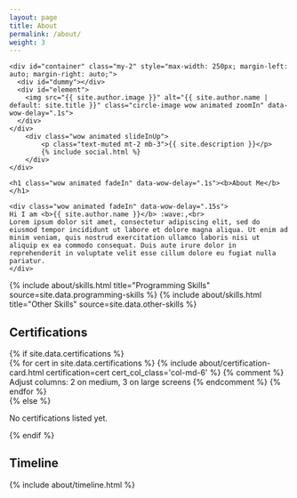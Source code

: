 ```yaml
---
layout: page
title: About
permalink: /about/
weight: 3
---
```


<div class="row mt-4">

  <div class="col-md-4 text-center">

    <div id="container" class="my-2" style="max-width: 250px; margin-left: auto; margin-right: auto;">
      <div id="dummy"></div>
      <div id="element">
        <img src="{{ site.author.image }}" alt="{{ site.author.name | default: site.title }}" class="circle-image wow animated zoomIn" data-wow-delay=".1s">
      </div>
    </div>
        <div class="wow animated slideInUp">
            <p class="text-muted mt-2 mb-3">{{ site.description }}</p>
            {% include social.html %}
        </div>
    </div>

  <div class="col-md-8 mt-4 mt-md-0 markdown-body">

    <h1 class="wow animated fadeIn" data-wow-delay=".1s"><b>About Me</b></h1>

    <div class="wow animated fadeIn" data-wow-delay=".15s">
    Hi I am <b>{{ site.author.name }}</b> :wave:,<br>
    Lorem ipsum dolor sit amet, consectetur adipiscing elit, sed do eiusmod tempor incididunt ut labore et dolore magna aliqua. Ut enim ad minim veniam, quis nostrud exercitation ullamco laboris nisi ut aliquip ex ea commodo consequat. Duis aute irure dolor in reprehenderit in voluptate velit esse cillum dolore eu fugiat nulla pariatur.
    </div>

  </div>

</div> <div class="row mt-4 wow animated fadeIn" data-wow-delay=".2s">
  {% include about/skills.html title="Programming Skills" source=site.data.programming-skills %}
  {% include about/skills.html title="Other Skills" source=site.data.other-skills %}
</div>
<div class="mt-5 wow animated fadeIn" data-wow-delay=".25s">
  <h2 class="mb-4 text-left">Certifications</h2>
  {% if site.data.certifications %}
    <div class="row justify-content-center">
     {% for cert in site.data.certifications %}
        {% include about/certification-card.html certification=cert cert_col_class='col-md-6' %} {% comment %} Adjust columns: 2 on medium, 3 on large screens {% endcomment %}
     {% endfor %}
    </div>
  {% else %}
    <div class="col-12 text-center text-muted">
      <p>No certifications listed yet.</p>
    </div>
  {% endif %}
</div>
<div class="wow animated fadeIn" data-wow-delay=".25s">
  <h2 class="mb-4 text-left">Timeline</h2>
  {% include about/timeline.html %}
</div>